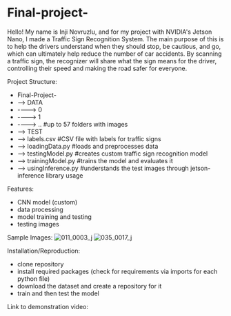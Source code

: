 # Final-project-
Hello! My name is Inji Novruzlu, and for my project with NVIDIA's Jetson Nano, I made a Traffic Sign Recognition System. The main purpose of this is to help the drivers understand when they should stop, be cautious, and go, which can ultimately help reduce the number of car accidents. By scanning a traffic sign, the recognizer will share what the sign means for the driver, controlling their speed and making the road safer for everyone. 

Project Structure:
- Final-Project-
- --> DATA
- ----> 0
- ----> 1
- ----> .. #up to 57 folders with images
- --> TEST
- --> labels.csv #CSV file with labels for traffic signs
- --> loadingData.py #loads and preprocesses data
- --> testingModel.py #creates custom traffic sign recognition model
- --> trainingModel.py #trains the model and evaluates it
- --> usingInference.py #understands the test images through jetson-inference library usage

Features:
- CNN model (custom)
- data processing
- model training and testing
- testing images

Sample Images:
![011_0003_j](https://github.com/injin26/Final-project-/assets/160586237/42fef122-e479-4386-b6dc-b51ae4863953)
![035_0017_j](https://github.com/injin26/Final-project-/assets/160586237/536844c4-6c36-451b-8f25-1e00b5a26a84)

Installation/Reproduction:
- clone repository
- install required packages (check for requirements via imports for each python file)
- download the dataset and create a repository for it
- train and then test the model

Link to demonstration video:
